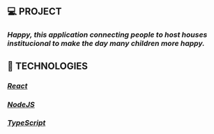 ## 💻 PROJECT
  ### *Happy, this application connecting people to host houses institucional to make the day many children more happy.*

## 🚀 TECHNOLOGIES
  ### [*React*](https://en.reactjs.org/)
  ### [*NodeJS*](https://nodejs.org/en/)
  ### [*TypeScript*](https://www.typescriptlang.org/)
